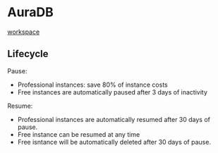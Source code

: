 # AuraDB

[workspace](https://workspace-preview.neo4j.io/workspace/)

## Lifecycle

Pause: 
- Professional instances: save 80% of instance costs
- Free instances are automatically paused after 3 days of inactivity

Resume:
- Professional instances are automatically resumed after 30 days of pause.
- Free instance can be resumed at any time
- Free isntance will be automatically deleted after 30 days of pause.